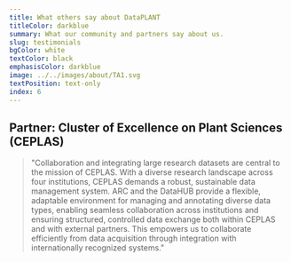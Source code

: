 ```yaml
---
title: What others say about DataPLANT
titleColor: darkblue
summary: What our community and partners say about us. 
slug: testimonials
bgColor: white
textColor: black
emphasisColor: darkblue
image: ../../images/about/TA1.svg
textPosition: text-only
index: 6
---
```


## Partner: Cluster of Excellence on Plant Sciences (CEPLAS)

> "Collaboration and integrating large research datasets are central to the mission of CEPLAS. With a diverse research landscape across four institutions, CEPLAS demands a robust, sustainable data management system. ARC and the DataHUB provide a flexible, adaptable environment for managing and annotating diverse data types, enabling seamless collaboration across institutions and ensuring structured, controlled data exchange both within CEPLAS and with external partners. This empowers us to collaborate efficiently from data acquisition through integration with internationally recognized systems."
